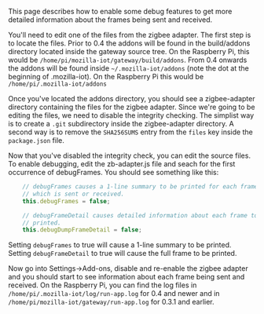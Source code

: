 This page describes how to enable some debug features to get more detailed information about the frames being sent and received.

You'll need to edit one of the files from the zigbee adapter. The first step is to locate the files. Prior to 0.4 the addons will be found in the build/addons directory located inside the gateway source tree. On the Raspberry Pi, this would be `/home/pi/mozilla-iot/gateway/build/addons`. From 0.4 onwards the addons will be found inside `~/.mozilla-iot/addons` (note the dot at the beginning of .mozilla-iot). On the Raspberry Pi this would be `/home/pi/.mozilla-iot/addons`

Once you've located the addons directory, you should see a zigbee-adapter directory containing the files for the zigbee adapter. Since we're going to be editing the files, we need to disable the integrity checking. The simplist way is to create a `.git` subdirectory inside the zigbee-adapter directory. A second way is to remove the `SHA256SUMS` entry from the `files` key inside the `package.json` file.

Now that you've disabled the integrity check, you can edit the source files. To enable debugging, edit the zb-adapter.js file and seach for the first occurrence of debugFrames. You should see something like this:
```js
    // debugFrames causes a 1-line summary to be printed for each frame
    // which is sent or received.
    this.debugFrames = false;

    // debugFrameDetail causes detailed information about each frame to be
    // printed.
    this.debugDumpFrameDetail = false;
```
Setting `debugFrames` to true will cause a 1-line summary to be printed. Setting `debugFrameDetail` to true will cause the full frame to be printed.

Now go into Settings->Add-ons, disable and re-enable the zigbee adapter and you should start to see information about each frame being sent and received. On the Raspberry Pi, you can find the log files in `/home/pi/.mozilla-iot/log/run-app.log` for 0.4 and newer and in `/home/pi/mozilla-iot/gateway/run-app.log` for 0.3.1 and earlier.